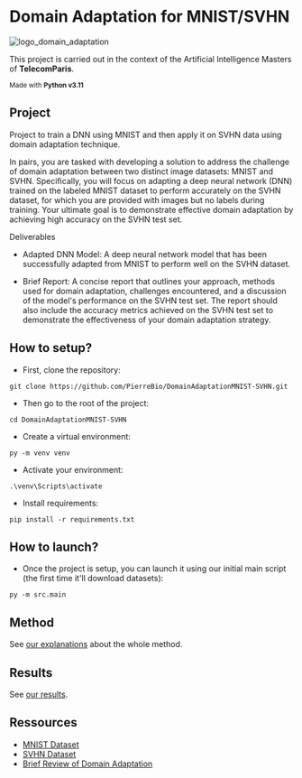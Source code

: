 # Domain Adaptation for MNIST/SVHN
![logo_domain_adaptation](https://github.com/PierreBio/AdaptationDomain/assets/45881846/be12002b-1c55-47da-93a2-9fafe67c0aad)

This project is carried out in the context of the Artificial Intelligence Masters of **TelecomParis**.

<sub>Made with __Python v3.11__</sub>

## Project

Project to train a DNN using MNIST and then apply it on SVHN data using domain adaptation technique.

In pairs, you are tasked with developing a solution to address the challenge of domain adaptation between two distinct image datasets: MNIST and SVHN. Specifically, you will focus on adapting a deep neural network (DNN) trained on the labeled MNIST dataset to perform accurately on the SVHN dataset, for which you are provided with images but no labels during training. Your ultimate goal is to demonstrate effective domain adaptation by achieving high accuracy on the SVHN test set.

Deliverables

- Adapted DNN Model: A deep neural network model that has been successfully adapted from MNIST to perform well on the SVHN dataset.

- Brief Report: A concise report that outlines your approach, methods used for domain adaptation, challenges encountered, and a discussion of the model's performance on the SVHN test set. The report should also include the accuracy metrics achieved on the SVHN test set to demonstrate the effectiveness of your domain adaptation strategy.

## How to setup?

- First, clone the repository:

```
git clone https://github.com/PierreBio/DomainAdaptationMNIST-SVHN.git
```

- Then go to the root of the project:

```
cd DomainAdaptationMNIST-SVHN
```

- Create a virtual environment:

```
py -m venv venv
```

- Activate your environment:

```
.\venv\Scripts\activate
```

- Install requirements:

```
pip install -r requirements.txt
```

## How to launch?

- Once the project is setup, you can launch it using our initial main script (the first time it'll download datasets):

```
py -m src.main
```

## Method

See [our explanations](docs/METHOD.md) about the whole method.

## Results

See [our results](docs/RESULTS.md).

## Ressources

- [MNIST Dataset](http://yann.lecun.com/exdb/mnist/)
- [SVHN Dataset](http://ufldl.stanford.edu/housenumbers/)
- [Brief Review of Domain Adaptation](https://arxiv.org/pdf/2010.03978.pdf)
